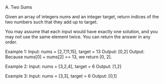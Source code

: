A. Two Sums

Given an array of integers nums and an integer target, return indices of the two numbers
such that they add up to target.

You may assume that each input would have exactly one solution, and you may not use
the same element twice. You can return the answer in any order.

Example 1:
Input: nums = [2,7,11,15], target = 13
Output: [0,2]
Output: Because nums[0] + nums[2] == 13, we return [0, 2].

Example 2:
Input: nums = [3,2,4], target = 6
Output: [1,2]

Example 3:
Input: nums = [3,3], target = 6
Output: [0,1]